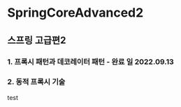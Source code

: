 # SpringCoreAdvanced2

## 스프링 고급편2

### 1. 프록시 패턴과 데코레이터 패턴 - 완료 일 2022.09.13
### 2. 동적 프록시 기술 

test
